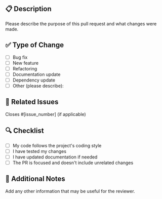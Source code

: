 ## 📋 Description

Please describe the purpose of this pull request and what changes were made.

## ✅ Type of Change

- [ ] Bug fix
- [ ] New feature
- [ ] Refactoring
- [ ] Documentation update
- [ ] Dependency update
- [ ] Other (please describe):

## 📌 Related Issues

Closes #[issue_number] (if applicable)

## 🔍 Checklist

- [ ] My code follows the project's coding style
- [ ] I have tested my changes
- [ ] I have updated documentation if needed
- [ ] The PR is focused and doesn't include unrelated changes

## 💬 Additional Notes

Add any other information that may be useful for the reviewer.
